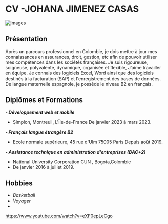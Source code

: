 # CV -JOHANA JIMENEZ CASAS

![images](https://github.com/JohanaJimenez1/MarkDown/assets/137881601/6894e0f3-3f58-4eed-8978-880d0d81ba2d)

## Présentation
Après un parcours professionnel en Colombie, je dois mettre à jour mes
connaissances en assurances, droit, gestion, etc afin de pouvoir utiliser mes compétences dans
les sociétés françaises.
Je suis rigoureuse, soigneuse, polyvalente, dynamique, organisée et flexible, J’aime travailler en
équipe.
Je connais des logiciels Excel, Word ainsi que des logiciels destinés à la facturation (SAP) et
l'enregistrement des bases de données.
De langue maternelle espagnole, je possède le niveau B2 en français.

## Diplômes et Formations
**_- Développement web et mobile_**
  - Simplon, Montreuil, L'Île-de-France De janvier 2023 à mars 2023.

**_- Français langue étrangère B2_**
  - Ecole normale supérieure, 45 rue d'Ulm 75005 Paris Depuis août 2019.

**_- Assistance technique en administration d'entreprises (BAC+2)_**
  - National University Corporation CUN , Bogota,Colombie
  - De janvier 2016 à juillet 2019.
## Hobbies
  - _Basketball_
  - _Voyager_
  - 
[](url)https://www.youtube.com/watch?v=eXF0epLeCgo
